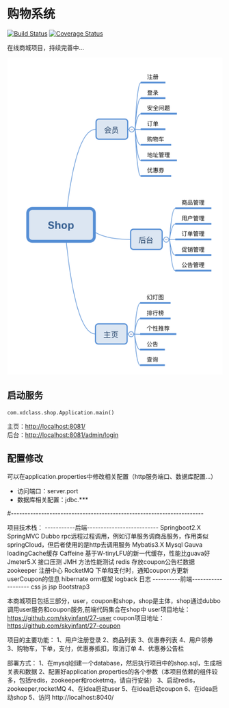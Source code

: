购物系统
=====================
[![Build Status](https://travis-ci.org/xdclass/shop.svg?branch=master)](https://travis-ci.org/xdclass/shop) [![Coverage Status](https://coveralls.io/repos/github/xdclass/shop/badge.svg?branch=master)](https://coveralls.io/github/xdclass/shop?branch=master)  

在线商城项目，持续完善中...

![功能导图](img/module.png)


## 启动服务

    com.xdclass.shop.Application.main()
    
主页：[http://localhost:8081/](localhost:8081/)  
后台：[http://localhost:8081/admin/login](localhost:8081/admin/login)  

## 配置修改
可以在application.properties中修改相关配置（http服务端口、数据库配置...）

- 访问端口：server.port
- 数据库相关配置：jdbc.***

#----------------------------------------------------------------------

项⽬技术栈：
-----------后端--------------------------
Springboot2.X
SpringMVC
Dubbo          rpc远程过程调用，例如订单服务调商品服务，作用类似springCloud，但后者使用的是http去调用服务
Mybatis3.X
Mysql
Gauva          loadingCache缓存
Caffeine       基于W-tinyLFU的新一代缓存，性能比guava好
Jmeter5.X     接口压测
JMH          方法性能测试
redis        存放coupon公告栏数据
zookeeper    注册中心
RocketMQ     下单和支付时，通知coupon方更新userCoupon的信息
hibernate     orm框架
logback        日志
----------前端-------------------
css
js
jsp
Bootstrap3


本商城项目包括三部分，user，coupon和shop，shop是主体，shop通过dubbo调用user服务和coupon服务,前端代码集合在shop中
user项目地址：https://github.com/skyinfant/27-user
coupon项目地址：https://github.com/skyinfant/27-coupon

项目的主要功能：
1、用户注册登录
2、商品列表
3、优惠券列表
4、用户领券
3、购物车，下单，支付，优惠券抵扣，取消订单
4、优惠券公告栏


部署方式：
1、在mysql创建一个database，然后执行项目中的shop.sql，生成相关表和数据
2、配置好application.properties的各个参数（本项目依赖的组件较多，包括redis，zookeeper和rocketmq，请自行安装）
3、启动redis，zookeeper,rocketMQ
4、在idea启动user
5、在idea启动coupon
6、在idea启动shop
5、访问  http://localhost:8040/



